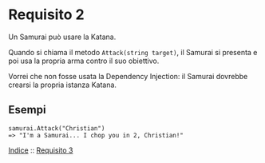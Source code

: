 # Requisito 2

Un Samurai può usare la Katana.

Quando si chiama il metodo `Attack(string target)`, il Samurai si presenta e poi usa la propria arma contro il suo obiettivo.

Vorrei che non fosse usata la Dependency Injection: il Samurai dovrebbe crearsi la propria istanza  Katana.

## Esempi

    samurai.Attack("Christian")
    => "I'm a Samurai... I chop you in 2, Christian!"


[Indice](../README.md) :: [Requisito 3](req-3.md)
